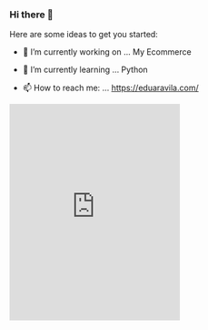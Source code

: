 ### Hi there 👋


Here are some ideas to get you started:

- 🔭 I’m currently working on ... My Ecommerce
- 🌱 I’m currently learning ... Python

- 📫 How to reach me: ... https://eduaravila.com/


<!-- 😊 -->
<iframe src="https://open.spotify.com/embed/track/3td69vL9Py7Ai9wfXYnvji" width="300" height="380" frameborder="0" allowtransparency="true" allow="encrypted-media"></iframe>